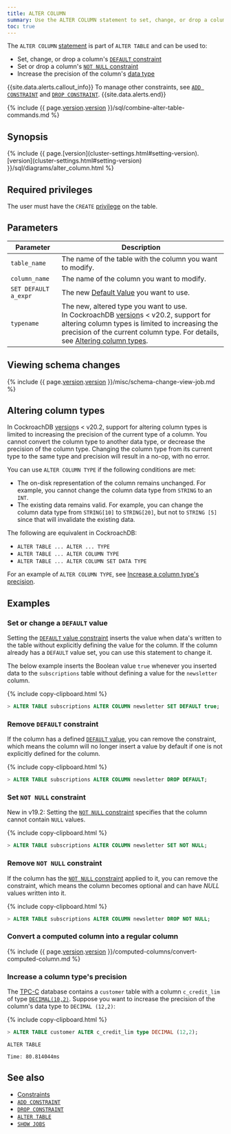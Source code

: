 ```yaml
---
title: ALTER COLUMN
summary: Use the ALTER COLUMN statement to set, change, or drop a column's DEFAULT constraint or to drop the NOT NULL constraint.
toc: true
---
```


The `ALTER COLUMN` [statement](sql-statements.html) is part of `ALTER TABLE` and can be used to:

- Set, change, or drop a column's [`DEFAULT` constraint](default-value.html)
- Set or drop a column's [`NOT NULL` constraint](not-null.html)
- Increase the precision of the column's [data type](data-types.html)

{{site.data.alerts.callout_info}}
To manage other constraints, see [`ADD CONSTRAINT`](add-constraint.html) and [`DROP CONSTRAINT`](drop-constraint.html).
{{site.data.alerts.end}}

{% include {{ page.[version](cluster-settings.html#setting-version).[version](cluster-settings.html#setting-version) }}/sql/combine-alter-table-commands.md %}

## Synopsis

<div>
{% include {{ page.[version](cluster-settings.html#setting-version).[version](cluster-settings.html#setting-version) }}/sql/diagrams/alter_column.html %}
</div>

## Required privileges

The user must have the `CREATE` [privilege](authorization.html#assign-privileges) on the table.

## Parameters

| Parameter | Description |
|-----------|-------------|
| `table_name` | The name of the table with the column you want to modify. |
| `column_name` | The name of the column you want to modify. |
| `SET DEFAULT a_expr` | The new [Default Value](default-value.html) you want to use. |
| `typename` | The new, altered type you want to use.<br>In CockroachDB [version](cluster-settings.html#setting-version)s < v20.2, support for altering column types is limited to increasing the precision of the current column type. For details, see [Altering column types](#altering-column-types).|

## Viewing schema changes

{% include {{ page.[version](cluster-settings.html#setting-version).[version](cluster-settings.html#setting-version) }}/misc/schema-change-view-job.md %}

## Altering column types

In CockroachDB [version](cluster-settings.html#setting-version)s < v20.2, support for altering column types is limited to increasing the precision of the current type of a column. You cannot convert the column type to another data type, or decrease the precision of the column type. Changing the column type from its current type to the same type and precision will result in a no-op, with no error.

You can use `ALTER COLUMN TYPE` if the following conditions are met:

- The on-disk representation of the column remains unchanged. For example, you cannot change the column data type from `STRING` to an `INT`.
- The existing data remains valid. For example, you can change the column data type from `STRING[10]` to `STRING[20]`, but not to `STRING [5]` since that will invalidate the existing data.

The following are equivalent in CockroachDB:

- `ALTER TABLE ... ALTER ... TYPE`
- `ALTER TABLE ... ALTER COLUMN TYPE`
- `ALTER TABLE ... ALTER COLUMN SET DATA TYPE`

For an example of `ALTER COLUMN TYPE`, see [Increase a column type's precision](#increase-a-column-types-precision).

## Examples

### Set or change a `DEFAULT` value

Setting the [`DEFAULT` value constraint](default-value.html) inserts the value when data's written to the table without explicitly defining the value for the column. If the column already has a `DEFAULT` value set, you can use this statement to change it.

The below example inserts the Boolean value `true` whenever you inserted data to the `subscriptions` table without defining a value for the `newsletter` column.

{% include copy-clipboard.html %}
~~~ sql
> ALTER TABLE subscriptions ALTER COLUMN newsletter SET DEFAULT true;
~~~

### Remove `DEFAULT` constraint

If the column has a defined [`DEFAULT` value](default-value.html), you can remove the constraint, which means the column will no longer insert a value by default if one is not explicitly defined for the column.

{% include copy-clipboard.html %}
~~~ sql
> ALTER TABLE subscriptions ALTER COLUMN newsletter DROP DEFAULT;
~~~

### Set `NOT NULL` constraint

<span class="[version](cluster-settings.html#setting-version)-tag">New in v19.2:</span> Setting the  [`NOT NULL` constraint](not-null.html) specifies that the column cannot contain `NULL` values.

{% include copy-clipboard.html %}
~~~ sql
> ALTER TABLE subscriptions ALTER COLUMN newsletter SET NOT NULL;
~~~

### Remove `NOT NULL` constraint

If the column has the [`NOT NULL` constraint](not-null.html) applied to it, you can remove the constraint, which means the column becomes optional and can have *NULL* values written into it.

{% include copy-clipboard.html %}
~~~ sql
> ALTER TABLE subscriptions ALTER COLUMN newsletter DROP NOT NULL;
~~~

### Convert a computed column into a regular column

{% include {{ page.[version](cluster-settings.html#setting-version).[version](cluster-settings.html#setting-version) }}/computed-columns/convert-computed-column.md %}

### Increase a column type's precision

The [TPC-C](performance-benchmarking-with-tpc-c-1k-warehouses.html) database contains a `customer` table with a column `c_credit_lim` of type [`DECIMAL(10,2)`](decimal.html). Suppose you want to increase the precision of the column's data type to `DECIMAL (12,2)`:

{% include copy-clipboard.html %}
~~~ sql
> ALTER TABLE customer ALTER c_credit_lim type DECIMAL (12,2);
~~~

~~~
ALTER TABLE

Time: 80.814044ms
~~~

## See also

- [Constraints](constraints.html)
- [`ADD CONSTRAINT`](add-constraint.html)
- [`DROP CONSTRAINT`](drop-constraint.html)
- [`ALTER TABLE`](alter-table.html)
- [`SHOW JOBS`](show-jobs.html)
